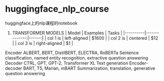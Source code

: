 # huggingface_nlp_course
huggingface上的nlp课程的notebook

1. TRANSFORMER MODELS
| Model   |      Examples      |  Tasks |
|----------|:-------------:|------:|
| col 1 is |  left-aligned | $1600 |
| col 2 is |    centered   |   $12 |
| col 3 is | right-aligned |    $1 |
		
Encoder	ALBERT, BERT, DistilBERT, ELECTRA, RoBERTa	Sentence classification, named entity recognition, extractive question answering
Decoder	CTRL, GPT, GPT-2, Transformer XL	Text generation
Encoder-decoder	BART, T5, Marian, mBART	Summarization, translation, generative question answering
